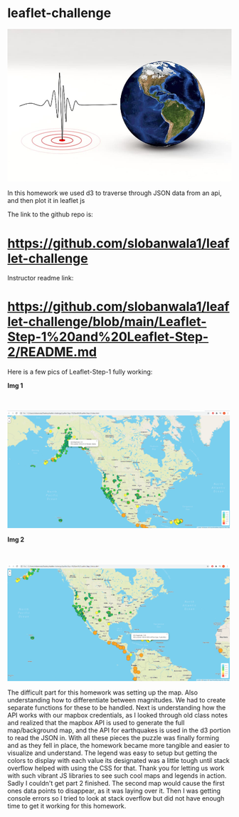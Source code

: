 # leaflet-challenge

![earthquakeWallpaper](Images/earthquakeWallpaper.jpg)


In this homework we used d3 to traverse through JSON data from an api, and then plot it in leaflet js

The link to the github repo is:

# https://github.com/slobanwala1/leaflet-challenge

Instructor readme link:

# https://github.com/slobanwala1/leaflet-challenge/blob/main/Leaflet-Step-1%20and%20Leaflet-Step-2/README.md

Here is a few pics of Leaflet-Step-1 fully working:

**Img 1**

<br>
<br>
<img src="Images/leafletpart1img1.PNG" width="500">

**Img 2**

<br>
<br>
<img src="Images/leafletpart1img2.PNG" width="500">

The difficult part for this homework was setting up the map. Also understanding how to differentiate between magnitudes. We had to create separate functions for
these to be handled. Next is understanding how the API works with our mapbox credentials, as I looked through old class notes and realized that the mapbox API
is used to generate the full map/background map, and the API for earthquakes is used in the d3 portion to read the JSON in. With all these pieces the puzzle
was finally forming and as they fell in place, the homework became more tangible and easier to visualize and understand. The legend was easy to setup but getting
the colors to display with each value its designated was a little tough until stack overflow helped with using the CSS for that. Thank you for letting us work with such vibrant JS libraries to see such cool maps and legends in action. Sadly I couldn't get part 2 finished. The second map would cause the first ones data points
to disappear, as it was laying over it. Then I was getting console errors so I tried to look at stack overflow but did not have enough time to get it working for this
homework.
